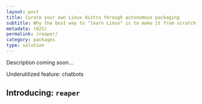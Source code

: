 ```yaml
---
layout: post
title: Curate your own Linux distro through autonomous packaging
subtitle: Why the best way to "learn Linux" is to make it from scratch
metadata: (021)
permalink: /reaper/
category: packages
type: solution
---
```

Description coming soon...

Underutilized feature: chatbots

## Introducing: `reaper`
